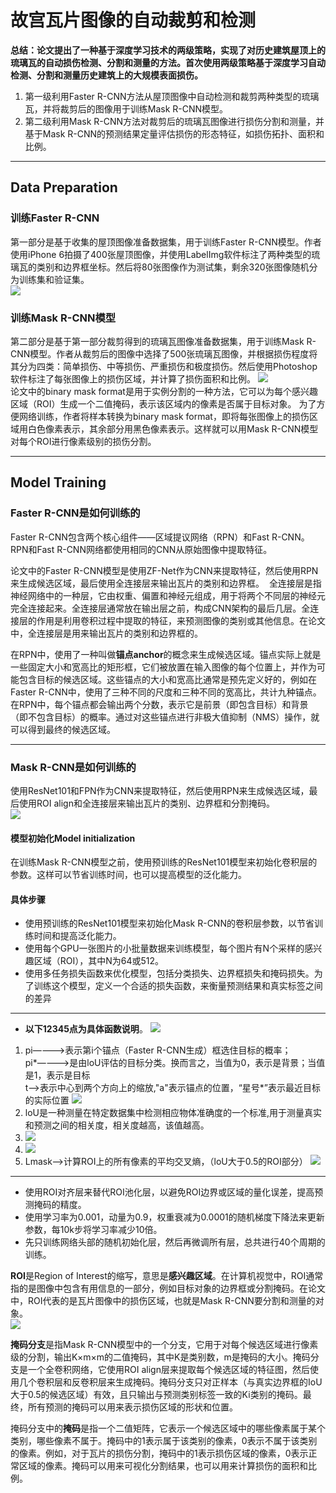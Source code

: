 # 故宫瓦片图像的自动裁剪和检测
**总结：论文提出了一种基于深度学习技术的两级策略，实现了对历史建筑屋顶上的琉璃瓦的自动损伤检测、分割和测量的方法。首次使用两级策略基于深度学习自动检测、分割和测量历史建筑上的大规模表面损伤。**
1. 第一级利用Faster R-CNN方法从屋顶图像中自动检测和裁剪两种类型的琉璃瓦，并将裁剪后的图像用于训练Mask R-CNN模型。
2. 第二级利用Mask R-CNN方法对裁剪后的琉璃瓦图像进行损伤分割和测量，并基于Mask R-CNN的预测结果定量评估损伤的形态特征，如损伤拓扑、面积和比例。
***
## Data Preparation
### 训练Faster R-CNN
第一部分是基于收集的屋顶图像准备数据集，用于训练Faster R-CNN模型。作者使用iPhone 6拍摄了400张屋顶图像，并使用LabelImg软件标注了两种类型的琉璃瓦的类别和边界框坐标。然后将80张图像作为测试集，剩余320张图像随机分为训练集和验证集。   
![](https://github.com/OctoberEnd/verbose-invention/blob/main/pic/png.png?raw=true)    
### 训练Mask R-CNN模型
第二部分是基于第一部分裁剪得到的琉璃瓦图像准备数据集，用于训练Mask R-CNN模型。作者从裁剪后的图像中选择了500张琉璃瓦图像，并根据损伤程度将其分为四类：简单损伤、中等损伤、严重损伤和极度损伤。然后使用Photoshop软件标注了每张图像上的损伤区域，并计算了损伤面积和比例。
![](https://github.com/OctoberEnd/verbose-invention/blob/main/pic/pic4.png?raw=true)   
论文中的binary mask format是用于实例分割的一种方法，它可以为每个感兴趣区域（ROI）生成一个二值掩码，表示该区域内的像素是否属于目标对象。
为了方便网络训练，作者将样本转换为binary mask format，即将每张图像上的损伤区域用白色像素表示，其余部分用黑色像素表示。这样就可以用Mask R-CNN模型对每个ROI进行像素级别的损伤分割。
***


## Model Training
### Faster R-CNN是如何训练的
Faster R-CNN包含两个核心组件——区域提议网络（RPN）和Fast R-CNN。RPN和Fast R-CNN网络都使用相同的CNN从原始图像中提取特征。   
   
论文中的Faster R-CNN模型是使用ZF-Net作为CNN来提取特征，然后使用RPN来生成候选区域，最后使用全连接层来输出瓦片的类别和边界框。
![]()
全连接层是指神经网络中的一种层，它由权重、偏置和神经元组成，用于将两个不同层的神经元完全连接起来。全连接层通常放在输出层之前，构成CNN架构的最后几层。全连接层的作用是利用卷积过程中提取的特征，来预测图像的类别或其他信息。在论文中，全连接层是用来输出瓦片的类别和边界框的。  
   
在RPN中，使用了一种叫做**锚点anchor**的概念来生成候选区域。锚点实际上就是一些固定大小和宽高比的矩形框，它们被放置在输入图像的每个位置上，并作为可能包含目标的候选区域。这些锚点的大小和宽高比通常是预先定义好的，例如在Faster R-CNN中，使用了三种不同的尺度和三种不同的宽高比，共计九种锚点。在RPN中，每个锚点都会输出两个分数，表示它是前景（即包含目标）和背景（即不包含目标）的概率。通过对这些锚点进行非极大值抑制（NMS）操作，就可以得到最终的候选区域。   
***
### Mask R-CNN是如何训练的
使用ResNet101和FPN作为CNN来提取特征，然后使用RPN来生成候选区域，最后使用ROI align和全连接层来输出瓦片的类别、边界框和分割掩码。  
![](https://github.com/OctoberEnd/verbose-invention/blob/main/pic/pic2.png?raw=true)   
#### 模型初始化Model initialization
在训练Mask R-CNN模型之前，使用预训练的ResNet101模型来初始化卷积层的参数。这样可以节省训练时间，也可以提高模型的泛化能力。   
#### 具体步骤
- 使用预训练的ResNet101模型来初始化Mask R-CNN的卷积层参数，以节省训练时间和提高泛化能力。
- 使用每个GPU一张图片的小批量数据来训练模型，每个图片有N个采样的感兴趣区域（ROI），其中N为64或512。
- 使用多任务损失函数来优化模型，包括分类损失、边界框损失和掩码损失。为了训练这个模型，定义一个合适的损失函数，来衡量预测结果和真实标签之间的差异
***
- **以下12345点为具体函数说明**。
![](https://github.com/OctoberEnd/verbose-invention/blob/main/pic/pic1.png?raw=true)
1. pi————>表示第i个锚点（Faster R-CNN生成）框选住目标的概率；   
   pi*————>是由loU评估的目标分类。换而言之，当值为0，表示是背景；当值是1，表示是目标   
   t——>表示中心到两个方向上的缩放,"a"表示锚点的位置，“星号*”表示最近目标的实际位置
   ![](https://github.com/OctoberEnd/verbose-invention/blob/main/pic/loss.png?raw=true)
2. loU是一种测量在特定数据集中检测相应物体准确度的一个标准,用于测量真实和预测之间的相关度，相关度越高，该值越高。
3. ![](https://github.com/OctoberEnd/verbose-invention/blob/main/pic/loU.png?raw=true)    
4. ![](https://github.com/OctoberEnd/verbose-invention/blob/main/pic/loU1.png?raw=true)   
5. Lmask——>计算ROI上的所有像素的平均交叉熵，（loU大于0.5的ROI部分）
![](https://github.com/OctoberEnd/verbose-invention/blob/main/pic/mask.png?raw=true)
***
- 使用ROI对齐层来替代ROI池化层，以避免ROI边界或区域的量化误差，提高预测掩码的精度。
- 使用学习率为0.001，动量为0.9，权重衰减为0.0001的随机梯度下降法来更新参数，每10k步将学习率减少10倍。
- 先只训练网络头部的随机初始化层，然后再微调所有层，总共进行40个周期的训练。
   
**ROI**是Region of Interest的缩写，意思是**感兴趣区域**。在计算机视觉中，ROI通常指的是图像中包含有用信息的一部分，例如目标对象的边界框或分割掩码。在论文中，ROI代表的是瓦片图像中的损伤区域，也就是Mask R-CNN要分割和测量的对象。   
![](https://github.com/OctoberEnd/verbose-invention/blob/main/pic/pic3.png?raw=true)   
  
**掩码分支**是指Mask R-CNN模型中的一个分支，它用于对每个候选区域进行像素级的分割，输出K×m×m的二值掩码，其中K是类别数，m是掩码的大小。掩码分支是一个全卷积网络，它使用ROI align层来提取每个候选区域的特征图，然后使用几个卷积层和反卷积层来生成掩码。掩码分支只对正样本（与真实边界框的IoU大于0.5的候选区域）有效，且只输出与预测类别标签一致的Ki类别的掩码。最终，所有预测的掩码可以用来表示损伤区域的形状和位置。   
   
掩码分支中的**掩码**是指一个二值矩阵，它表示一个候选区域中的哪些像素属于某个类别，哪些像素不属于。掩码中的1表示属于该类别的像素，0表示不属于该类别的像素。例如，对于瓦片的损伤分割，掩码中的1表示损伤区域的像素，0表示正常区域的像素。掩码可以用来可视化分割结果，也可以用来计算损伤的面积和比例。
